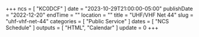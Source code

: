 +++
ncs = [ "KC0DCF" ]
date = "2023-10-29T21:00:00-05:00"
publishDate = "2022-12-20"
endTime = ""
location = ""
title = "UHF/VHF Net 44"
slug = "uhf-vhf-net-44"
categories = [ "Public Service" ]
dates = [ "NCS Schedule" ]
outputs = [ "HTML", "Calendar" ]
update = 0
+++
